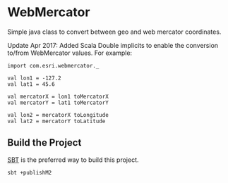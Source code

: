 # WebMercator

Simple java class to convert between geo and web mercator coordinates.

Update Apr 2017: Added Scala Double implicits to enable the conversion to/from WebMercator values. For example:

```
import com.esri.webmercator._

val lon1 = -127.2
val lat1 = 45.6

val mercatorX = lon1 toMercatorX
val mercatorY = lat1 toMercatorY

val lon2 = mercatorX toLongitude
val lat2 = mercatorY toLatitude
```

## Build the Project

[SBT](http://www.scala-sbt.org/) is the preferred way to build this project.

```
sbt +publishM2
```
